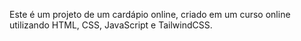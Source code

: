 Este é um projeto de um cardápio online, criado em um curso online utilizando HTML, CSS, JavaScript e TailwindCSS.